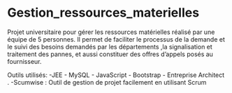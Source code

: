 # Gestion_ressources_materielles

Projet universitaire pour gérer les ressources matérielles réalisé par une équipe de 5 personnes.
Il permet de faciliter le processus de la demande et le suivi des besoins demandés par les départements ,la signalisation et traitement des pannes, et aussi constituer des offres d’appels posés au fournisseur.

Outils utilisés: -JEE - MySQL - JavaScript - Bootstrap - Entreprise Architect .
 -Scumwise : Outil de gestion de projet facilement en utilisant Scrum
